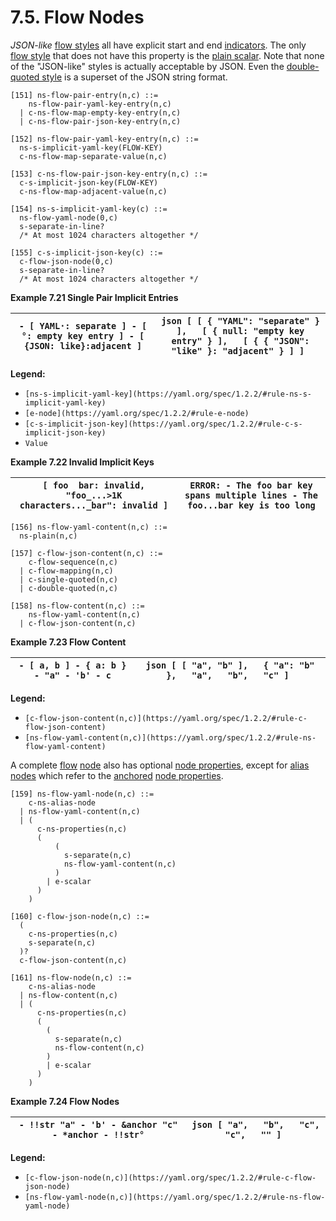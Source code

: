 # 7.5. Flow Nodes

*JSON-like* [flow styles](https://yaml.org/spec/1.2.2/#flow-style-productions) all have explicit start and end [indicators](https://yaml.org/spec/1.2.2/#indicator-characters). The only [flow style](https://yaml.org/spec/1.2.2/#flow-style-productions) that does not have this property is the [plain scalar](https://yaml.org/spec/1.2.2/#plain-style). Note that none of the "JSON-like" styles is actually acceptable by JSON. Even the [double-quoted style](https://yaml.org/spec/1.2.2/#double-quoted-style) is a superset of the JSON string format.

```
[151] ns-flow-pair-entry(n,c) ::=
    ns-flow-pair-yaml-key-entry(n,c)
  | c-ns-flow-map-empty-key-entry(n,c)
  | c-ns-flow-pair-json-key-entry(n,c)
```
```
[152] ns-flow-pair-yaml-key-entry(n,c) ::=
  ns-s-implicit-yaml-key(FLOW-KEY)
  c-ns-flow-map-separate-value(n,c)
```
```
[153] c-ns-flow-pair-json-key-entry(n,c) ::=
  c-s-implicit-json-key(FLOW-KEY)
  c-ns-flow-map-adjacent-value(n,c)
```
```
[154] ns-s-implicit-yaml-key(c) ::=
  ns-flow-yaml-node(0,c)
  s-separate-in-line?
  /* At most 1024 characters altogether */
```
```
[155] c-s-implicit-json-key(c) ::=
  c-flow-json-node(0,c)
  s-separate-in-line?
  /* At most 1024 characters altogether */
```

**Example 7.21 Single Pair Implicit Entries**

| ``` - [ YAML·: separate ] - [ °: empty key entry ] - [ {JSON: like}:adjacent ] ``` | ```json [ [ { "YAML": "separate" } ],   [ { null: "empty key entry" } ],   [ { { "JSON": "like" }: "adjacent" } ] ] ``` |
| --- | --- |

**Legend:**

- `[ns-s-implicit-yaml-key](https://yaml.org/spec/1.2.2/#rule-ns-s-implicit-yaml-key)`
- `[e-node](https://yaml.org/spec/1.2.2/#rule-e-node)`
- `[c-s-implicit-json-key](https://yaml.org/spec/1.2.2/#rule-c-s-implicit-json-key)`
- `Value`

**Example 7.22 Invalid Implicit Keys**

| ``` [ foo  bar: invalid,  "foo_...>1K characters..._bar": invalid ] ``` | ``` ERROR: - The foo bar key spans multiple lines - The foo...bar key is too long ``` |
| --- | --- |

```
[156] ns-flow-yaml-content(n,c) ::=
  ns-plain(n,c)
```
```
[157] c-flow-json-content(n,c) ::=
    c-flow-sequence(n,c)
  | c-flow-mapping(n,c)
  | c-single-quoted(n,c)
  | c-double-quoted(n,c)
```
```
[158] ns-flow-content(n,c) ::=
    ns-flow-yaml-content(n,c)
  | c-flow-json-content(n,c)
```

**Example 7.23 Flow Content**

| ``` - [ a, b ] - { a: b } - "a" - 'b' - c ``` | ```json [ [ "a", "b" ],   { "a": "b" },   "a",   "b",   "c" ] ``` |
| --- | --- |

**Legend:**

- `[c-flow-json-content(n,c)](https://yaml.org/spec/1.2.2/#rule-c-flow-json-content)`
- `[ns-flow-yaml-content(n,c)](https://yaml.org/spec/1.2.2/#rule-ns-flow-yaml-content)`

A complete [flow](https://yaml.org/spec/1.2.2/#flow-style-productions) [node](https://yaml.org/spec/1.2.2/#nodes) also has optional [node properties](https://yaml.org/spec/1.2.2/#node-properties), except for [alias nodes](https://yaml.org/spec/1.2.2/#alias-nodes) which refer to the [anchored](https://yaml.org/spec/1.2.2/#anchors-and-aliases) [node properties](https://yaml.org/spec/1.2.2/#node-properties).

```
[159] ns-flow-yaml-node(n,c) ::=
    c-ns-alias-node
  | ns-flow-yaml-content(n,c)
  | (
      c-ns-properties(n,c)
      (
          (
            s-separate(n,c)
            ns-flow-yaml-content(n,c)
          )
        | e-scalar
      )
    )
```
```
[160] c-flow-json-node(n,c) ::=
  (
    c-ns-properties(n,c)
    s-separate(n,c)
  )?
  c-flow-json-content(n,c)
```
```
[161] ns-flow-node(n,c) ::=
    c-ns-alias-node
  | ns-flow-content(n,c)
  | (
      c-ns-properties(n,c)
      (
        (
          s-separate(n,c)
          ns-flow-content(n,c)
        )
        | e-scalar
      )
    )
```

**Example 7.24 Flow Nodes**

| ``` - !!str "a" - 'b' - &anchor "c" - *anchor - !!str° ``` | ```json [ "a",   "b",   "c",   "c",   "" ] ``` |
| --- | --- |

**Legend:**

- `[c-flow-json-node(n,c)](https://yaml.org/spec/1.2.2/#rule-c-flow-json-node)`
- `[ns-flow-yaml-node(n,c)](https://yaml.org/spec/1.2.2/#rule-ns-flow-yaml-node)`